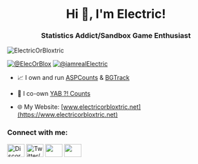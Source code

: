 <h1 align="center">Hi 👋, I'm Electric!</h1>
<h3 align="center">Statistics Addict/Sandbox Game Enthusiast</h3>

<p align="left"> <img src="https://komarev.com/ghpvc/?username=ElectricOrBloxtric&label=Profile%20views&color=0e75b6&style=flat" alt="ElectricOrBloxtric" /> </p>

<p align="left"> <a href="https://twitter.com/ElecOrBlox" target="blank"><img src="https://img.shields.io/twitter/follow/ElecOrBlox?logo=twitter&style=for-the-badge" alt="@ElecOrBlox" /></a> <a href="https://twitter.com/iamrealElectric" target="blank"><img src="https://img.shields.io/twitter/follow/iamrealElectric?logo=twitter&style=for-the-badge" alt="@iamrealElectric" /></a> </p>

- 📈 I own and run [ASPCounts](https://aspcounts.com) & [BGTrack](https://bgtrack.net)

- 🔭 I co-own [YAB ?! Counts](https://yabcounts.com)

- 🌐 My Website: [www.electricorbloxtric.net](https://www.electricorbloxtric.net)
  
<h3 align="left">Connect with me:</h3>
<p align="left">
<a href="https://www.electricorbloxtric.net/links/discord" target="blank"><img align="center" src="https://www.electricorbloxtric.net/images/discord.webp" alt="Discord Server" height="30" width="40" /></a>
<a href="https://www.electricorbloxtric.net/links/twitter" target="blank"><img align="center" src="https://www.electricorbloxtric.net/images/twitter.webp" alt="Twitter/X" height="30" width="40" /></a>
<a href="https://www.electricorbloxtric.net/links/youtube" target="blank"><img align="center" src="https://www.electricorbloxtric.net/images/youtube.webp" alt="" alt="YouTube" height="30" width="40" /></a>  
<a href="https://www.electricorbloxtric.net/links/rumble" target="blank"><img align="center" src="https://www.electricorbloxtric.net/images/rumble.webp" alt="" alt="Rumble" height="30" width="40" /></a>
</p>
